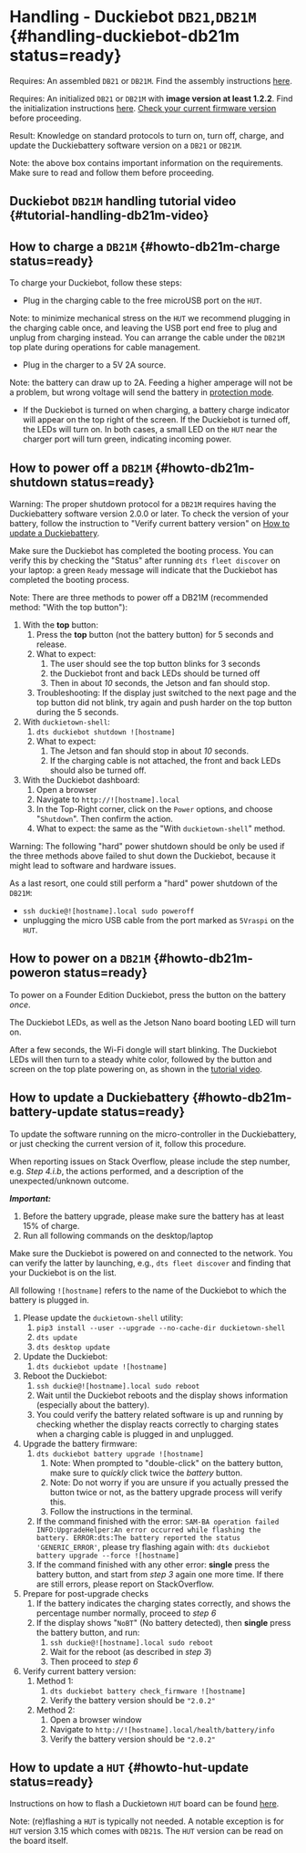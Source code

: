 # Handling - Duckiebot `DB21`,`DB21M` {#handling-duckiebot-db21m status=ready}

<div class='requirements' markdown="1">

Requires: An assembled `DB21` or `DB21M`. Find the assembly instructions [here](#assembling-duckiebot-db21m).

Requires: An initialized `DB21` or `DB21M` with **image version at least 1.2.2**. Find the initialization instructions [here](#setup-duckiebot). [Check your current firmware version](#duckiebot-dashboard-use) before proceeding.

Result: Knowledge on standard protocols to turn on, turn off, charge, and update the Duckiebattery software version on a `DB21` or `DB21M`.

</div>

Note: the above box contains important information on the requirements. Make sure to read and follow them before proceeding.

## Duckiebot `DB21M` handling tutorial video {#tutorial-handling-db21m-video}

<div figure-id="fig:howto-handle-db21m" figure-caption="Duckiebattery power on, shutdown and charging protocols.">
    <dtvideo src="vimeo:527038785"/>
</div>

## How to charge a `DB21M` {#howto-db21m-charge status=ready}

To charge your Duckiebot, follow these steps:

- Plug in the charging cable to the free microUSB port on the `HUT`.

Note: to minimize mechanical stress on the `HUT` we recommend plugging in the charging cable once, and leaving the USB port end free to plug and unplug from charging instead. You can arrange the cable under the `DB21M` top plate during operations for cable management.

- Plug in the charger to a 5V 2A source.

Note: the battery can draw up to 2A. Feeding a higher amperage will not be a problem, but wrong voltage will send the battery in [protection mode](#db-opmanual-preliminaries-battery-protection).

- If the Duckiebot is turned on when charging, a battery charge indicator will appear on the top right of the screen. If the Duckiebot is turned off, the LEDs will turn on. In both cases, a small LED on the `HUT` near the charger port will turn green, indicating incoming power.

## How to power off a `DB21M` {#howto-db21m-shutdown status=ready}

Warning: The proper shutdown protocol for a `DB21M` requires having the Duckiebattery software version 2.0.0 or later. To check the version of your battery, follow the instruction to "Verify current battery version" on [How to update a Duckiebattery](#howto-db21m-battery-update).  

Make sure the Duckiebot has completed the booting process. You can verify this by checking the "Status" after running `dts fleet discover` on your laptop: a green `Ready` message will indicate that the Duckiebot has completed the booting process.

Note: There are three methods to power off a DB21M (recommended method: "With the top button"):

1. With the **top** button:
    1. Press the **top** button (not the battery button) for 5 seconds and release.
    1. What to expect:
        1. The user should see the top button blinks for 3 seconds
        1. the Duckiebot front and back LEDs should be turned off
        1. Then in about *10* seconds, the Jetson and fan should stop.
    1. Troubleshooting: If the display just switched to the next page and the top button did not blink, try again and push harder on the top button during the 5 seconds.
1. With `duckietown-shell`:
    1. `dts duckiebot shutdown ![hostname]`
    2. What to expect:
        1. The Jetson and fan should stop in about *10* seconds.
        1. If the charging cable is not attached, the front and back LEDs should also be turned off.
1. With the Duckiebot dashboard:
    1. Open a browser
    1. Navigate to `http://![hostname].local`
    1. In the Top-Right corner, click on the `Power` options, and choose "`Shutdown`". Then confirm the action.
    1. What to expect: the same as the "With `duckietown-shell`" method.

Warning: The following "hard" power shutdown should be only be used if the three methods above failed to shut down the Duckiebot, because it might lead to software and hardware issues. 

As a last resort, one could still perform a "hard" power shutdown of the `DB21M`:
- `ssh duckie@![hostname].local sudo poweroff`
- unplugging the micro USB cable from the port marked as `5Vraspi` on the `HUT`.   


## How to power on a `DB21M` {#howto-db21m-poweron status=ready}

To power on a Founder Edition Duckiebot, press the button on the battery _once_.

The Duckiebot LEDs, as well as the Jetson Nano board booting LED will turn on.

After a few seconds, the Wi-Fi dongle will start blinking. The Duckiebot LEDs will then turn to a steady white color, followed by the button and screen on the top plate powering on, as shown in the [tutorial video](#fig:howto-handle-db21m).   

## How to update a Duckiebattery {#howto-db21m-battery-update status=ready}

To update the software running on the micro-controller in the Duckiebattery, or just checking the current version of it, follow this procedure.

When reporting issues on Stack Overflow, please include the step number, e.g. _Step 4.i.b_, the actions performed, and a description of the unexpected/unknown outcome.

***Important:***

1. Before the battery upgrade, please make sure the battery has at least 15% of charge.
2. Run all following commands on the desktop/laptop

Make sure the Duckiebot is powered on and connected to the network. You can verify the latter by launching, e.g., `dts fleet discover` and finding that your Duckiebot is on the list. 

All following `![hostname]` refers to the name of the Duckiebot to which the battery is plugged in.


1. Please update the `duckietown-shell` utility:
    1. `pip3 install --user --upgrade --no-cache-dir duckietown-shell`
    2. `dts update`
    3. `dts desktop update`
2. Update the Duckiebot:
    1. ```dts duckiebot update ![hostname]```
3. Reboot the Duckiebot:
    1. `ssh duckie@![hostname].local sudo reboot`
    2. Wait until the Duckiebot reboots and the display shows information (especially about the battery).
    3. You could verify the battery related software is up and running by checking  whether the display reacts correctly to charging states when a charging cable is plugged in and unplugged. 
4. Upgrade the battery firmware:
    1. `dts duckiebot battery upgrade ![hostname]`
        1. Note: When prompted to "double-click" on the battery button, make sure to _quickly_ click twice the _battery_ button.
        2. Note: Do not worry if you are unsure if you actually pressed the button twice or not, as the battery upgrade process will verify this.
        3. Follow the instructions in the terminal.
    2. If the command finished with the error: ```SAM-BA operation failed INFO:UpgradeHelper:An error occurred while flashing the battery. ERROR:dts:The battery reported the status 'GENERIC_ERROR'```, please try flashing again with: `dts duckiebot battery upgrade --force ![hostname]`
    3. If the command finished with any other error: **single** press the battery button, and start from _step 3_ again one more time. If there are still errors, please report on StackOverflow.
5. Prepare for post-upgrade checks
    1. If the battery indicates the charging states correctly, and shows the percentage number normally, proceed to _step 6_
    2. If the display shows "`NoBT`" (No battery detected), then **single** press the battery button, and run:
        1. `ssh duckie@![hostname].local sudo reboot`
        2. Wait for the reboot (as described in _step 3_)
        3. Then proceed to _step 6_
6. Verify current battery version:
    1. Method 1:
        1. `dts duckiebot battery check_firmware ![hostname]`
        2. Verify the battery version should be `"2.0.2"`
    2. Method 2:
        1. Open a browser window
        2. Navigate to `http://![hostname].local/health/battery/info`
        3. Verify the battery version should be `"2.0.2"`


## How to update a `HUT` {#howto-hut-update status=ready}

Instructions on how to flash a Duckietown `HUT` board can be found [here](#reflash-microcontroller).

Note: (re)flashing a `HUT` is typically not needed. A notable exception is for `HUT` version 3.15 which comes with `DB21`s. The `HUT` version can be read on the board itself. 